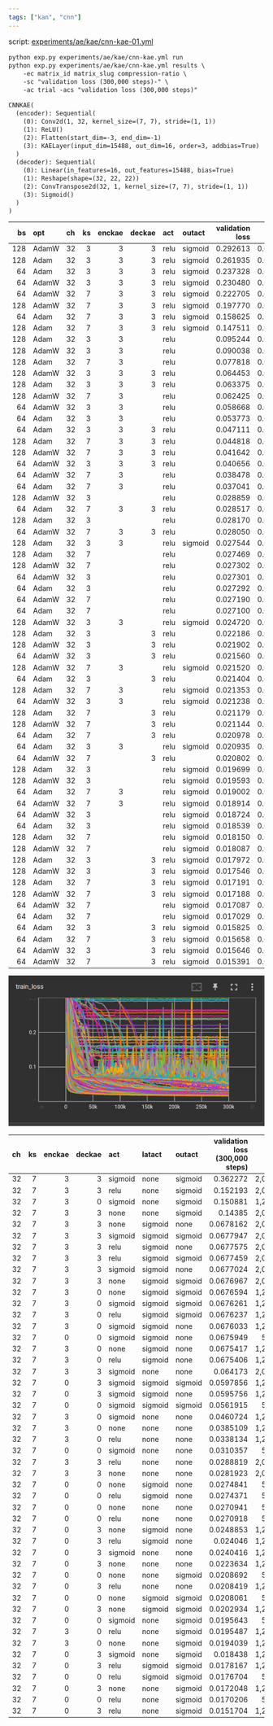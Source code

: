 ```yaml
---
tags: ["kan", "cnn"]
---
```



script: [experiments/ae/kae/cnn-kae-01.yml](../../experiments/ae/kae/cnn-kae-01.yml)

```shell
python exp.py experiments/ae/kae/cnn-kae.yml run
python exp.py experiments/ae/kae/cnn-kae.yml results \
    -ec matrix_id matrix_slug compression-ratio \
    -sc "validation loss (300,000 steps)-" \
    -ac trial -acs "validation loss (300,000 steps)"
```


```
CNNKAE(
  (encoder): Sequential(
    (0): Conv2d(1, 32, kernel_size=(7, 7), stride=(1, 1))
    (1): ReLU()
    (2): Flatten(start_dim=-3, end_dim=-1)
    (3): KAELayer(input_dim=15488, out_dim=16, order=3, addbias=True)
  )
  (decoder): Sequential(
    (0): Linear(in_features=16, out_features=15488, bias=True)
    (1): Reshape(shape=(32, 22, 22))
    (2): ConvTranspose2d(32, 1, kernel_size=(7, 7), stride=(1, 1))
    (3): Sigmoid()
  )
)
```


|   bs | opt   | ch   |   ks |   enckae |   deckae | act  | outact  | validation loss |       (std) |   model params | train time<br/>(minutes) |   throughput |
|-----:|:------|:-----|-----:|---------:|---------:|:-----|:--------|----------------:|------------:|---------------:|-------------------------:|-------------:|
|  128 | AdamW | 32   |    3 |        3 |        3 | relu | sigmoid |        0.292613 |    0.085971 |      2,791,153 |                     5.79 |        864/s |
|  128 | Adam  | 32   |    3 |        3 |        3 | relu | sigmoid |        0.261935 |    0.080504 |      2,791,153 |                     5.79 |        863/s |
|   64 | Adam  | 32   |    3 |        3 |        3 | relu | sigmoid |        0.237328 |    0.057804 |      2,791,153 |                     5.99 |        835/s |
|   64 | AdamW | 32   |    3 |        3 |        3 | relu | sigmoid |        0.230480 |    0.054289 |      2,791,153 |                     5.99 |        834/s |
|   64 | AdamW | 32   |    7 |        3 |        3 | relu | sigmoid |        0.222705 |    0.063864 |      2,001,137 |                     4.38 |      1,141/s |
|  128 | AdamW | 32   |    7 |        3 |        3 | relu | sigmoid |        0.197770 |    0.075377 |      2,001,137 |                     4.20 |      1,189/s |
|   64 | Adam  | 32   |    7 |        3 |        3 | relu | sigmoid |        0.158625 |    0.030353 |      2,001,137 |                     4.38 |      1,142/s |
|  128 | Adam  | 32   |    7 |        3 |        3 | relu | sigmoid |        0.147511 |    0.027205 |      2,001,137 |                     4.15 |      1,206/s |
|  128 | Adam  | 32   |    3 |        3 |          | relu |         |        0.095244 |    0.044834 |      1,752,817 |                     2.78 |      1,797/s |
|  128 | AdamW | 32   |    3 |        3 |          | relu |         |        0.090038 |    0.017911 |      1,752,817 |                     2.80 |      1,786/s |
|  128 | Adam  | 32   |    7 |        3 |          | relu |         |        0.077818 |    0.013928 |      1,257,713 |                     2.03 |      2,469/s |
|  128 | AdamW | 32   |    3 |        3 |        3 | relu |         |        0.064453 |    0.003195 |      2,791,153 |                     5.79 |        863/s |
|  128 | Adam  | 32   |    3 |        3 |        3 | relu |         |        0.063375 |    0.005283 |      2,791,153 |                     5.80 |        862/s |
|  128 | AdamW | 32   |    7 |        3 |          | relu |         |        0.062425 |    0.004276 |      1,257,713 |                     2.06 |      2,431/s |
|   64 | AdamW | 32   |    3 |        3 |          | relu |         |        0.058668 |    0.016882 |      1,752,817 |                     2.96 |      1,691/s |
|   64 | Adam  | 32   |    3 |        3 |          | relu |         |        0.053773 |    0.006384 |      1,752,817 |                     2.96 |      1,691/s |
|   64 | Adam  | 32   |    3 |        3 |        3 | relu |         |        0.047111 |    0.002302 |      2,791,153 |                     5.99 |        834/s |
|  128 | Adam  | 32   |    7 |        3 |        3 | relu |         |        0.044818 |    0.002094 |      2,001,137 |                     4.16 |      1,203/s |
|  128 | AdamW | 32   |    7 |        3 |        3 | relu |         |        0.041642 |    0.003972 |      2,001,137 |                     4.21 |      1,188/s |
|   64 | AdamW | 32   |    3 |        3 |        3 | relu |         |        0.040656 |    0.007717 |      2,791,153 |                     5.99 |        834/s |
|   64 | AdamW | 32   |    7 |        3 |          | relu |         |        0.038478 |    0.009330 |      1,257,713 |                     2.18 |      2,292/s |
|   64 | Adam  | 32   |    7 |        3 |          | relu |         |        0.037041 |    0.004939 |      1,257,713 |                     2.18 |      2,289/s |
|  128 | AdamW | 32   |    3 |          |          | relu |         |        0.028859 |    0.000982 |        714,481 |                     0.24 |     21,571/s |
|   64 | Adam  | 32   |    7 |        3 |        3 | relu |         |        0.028517 |    0.000484 |      2,001,137 |                     4.38 |      1,142/s |
|  128 | Adam  | 32   |    3 |          |          | relu |         |        0.028170 |    0.000478 |        714,481 |                     0.24 |     20,937/s |
|   64 | AdamW | 32   |    7 |        3 |        3 | relu |         |        0.028050 |    0.000771 |      2,001,137 |                     4.38 |      1,141/s |
|  128 | Adam  | 32   |    3 |        3 |          | relu | sigmoid |        0.027544 |    0.001772 |      1,752,817 |                     2.78 |      1,800/s |
|  128 | Adam  | 32   |    7 |          |          | relu |         |        0.027469 |    0.000088 |        514,289 |                     0.23 |     21,751/s |
|  128 | AdamW | 32   |    7 |          |          | relu |         |        0.027302 |    0.000115 |        514,289 |                     0.24 |     20,922/s |
|   64 | AdamW | 32   |    3 |          |          | relu |         |        0.027301 |    0.000150 |        714,481 |                     0.31 |     16,158/s |
|   64 | Adam  | 32   |    3 |          |          | relu |         |        0.027292 |    0.000124 |        714,481 |                     0.32 |     15,829/s |
|   64 | AdamW | 32   |    7 |          |          | relu |         |        0.027190 |    0.000048 |        514,289 |                     0.32 |     16,027/s |
|   64 | Adam  | 32   |    7 |          |          | relu |         |        0.027100 |    0.000010 |        514,289 |                     0.31 |     16,187/s |
|  128 | AdamW | 32   |    3 |        3 |          | relu | sigmoid |        0.024720 |    0.000637 |      1,752,817 |                     2.80 |      1,783/s |
|  128 | Adam  | 32   |    3 |          |        3 | relu |         |        0.022186 |    0.000260 |      1,752,817 |                     3.17 |      1,578/s |
|  128 | AdamW | 32   |    3 |          |        3 | relu |         |        0.021902 |    0.000178 |      1,752,817 |                     3.16 |      1,584/s |
|   64 | AdamW | 32   |    3 |          |        3 | relu |         |        0.021560 |    0.000209 |      1,752,817 |                     3.28 |      1,526/s |
|  128 | AdamW | 32   |    7 |        3 |          | relu | sigmoid |        0.021520 |    0.000517 |      1,257,713 |                     2.06 |      2,430/s |
|   64 | Adam  | 32   |    3 |          |        3 | relu |         |        0.021404 |    0.000081 |      1,752,817 |                     3.31 |      1,510/s |
|  128 | Adam  | 32   |    7 |        3 |          | relu | sigmoid |        0.021353 |    0.000728 |      1,257,713 |                     2.02 |      2,473/s |
|   64 | AdamW | 32   |    3 |        3 |          | relu | sigmoid |        0.021238 |    0.000508 |      1,752,817 |                     2.96 |      1,688/s |
|  128 | Adam  | 32   |    7 |          |        3 | relu |         |        0.021179 |    0.000160 |      1,257,713 |                     2.28 |      2,189/s |
|  128 | AdamW | 32   |    7 |          |        3 | relu |         |        0.021144 |    0.000062 |      1,257,713 |                     2.32 |      2,154/s |
|   64 | Adam  | 32   |    7 |          |        3 | relu |         |        0.020978 |    0.000311 |      1,257,713 |                     2.44 |      2,051/s |
|   64 | Adam  | 32   |    3 |        3 |          | relu | sigmoid |        0.020935 |    0.000587 |      1,752,817 |                     2.96 |      1,690/s |
|   64 | AdamW | 32   |    7 |          |        3 | relu |         |        0.020802 |    0.000180 |      1,257,713 |                     2.43 |      2,061/s |
|  128 | Adam  | 32   |    3 |          |          | relu | sigmoid |        0.019699 |    0.000181 |        714,481 |                     0.23 |     21,480/s |
|  128 | AdamW | 32   |    3 |          |          | relu | sigmoid |        0.019593 |    0.000223 |        714,481 |                     0.23 |     21,514/s |
|   64 | Adam  | 32   |    7 |        3 |          | relu | sigmoid |        0.019002 |    0.000362 |      1,257,713 |                     2.19 |      2,287/s |
|   64 | AdamW | 32   |    7 |        3 |          | relu | sigmoid |        0.018914 |    0.000303 |      1,257,713 |                     2.19 |      2,287/s |
|   64 | AdamW | 32   |    3 |          |          | relu | sigmoid |        0.018724 |    0.000100 |        714,481 |                     0.30 |     16,589/s |
|   64 | Adam  | 32   |    3 |          |          | relu | sigmoid |        0.018539 |    0.000207 |        714,481 |                     0.31 |     16,188/s |
|  128 | Adam  | 32   |    7 |          |          | relu | sigmoid |        0.018150 |    0.000114 |        514,289 |                     0.23 |     22,062/s |
|  128 | AdamW | 32   |    7 |          |          | relu | sigmoid |        0.018087 |    0.000250 |        514,289 |                     0.24 |     20,987/s |
|  128 | Adam  | 32   |    3 |          |        3 | relu | sigmoid |        0.017972 |    0.000681 |      1,752,817 |                     3.17 |      1,578/s |
|  128 | AdamW | 32   |    3 |          |        3 | relu | sigmoid |        0.017546 |    0.000348 |      1,752,817 |                     3.16 |      1,585/s |
|  128 | Adam  | 32   |    7 |          |        3 | relu | sigmoid |        0.017191 |    0.000302 |      1,257,713 |                     2.28 |      2,190/s |
|  128 | AdamW | 32   |    7 |          |        3 | relu | sigmoid |        0.017188 |    0.000268 |      1,257,713 |                     2.32 |      2,155/s |
|   64 | AdamW | 32   |    7 |          |          | relu | sigmoid |        0.017087 |    0.000154 |        514,289 |                     0.31 |     16,350/s |
|   64 | Adam  | 32   |    7 |          |          | relu | sigmoid |        0.017029 |    0.000140 |        514,289 |                     0.31 |     16,089/s |
|   64 | Adam  | 32   |    3 |          |        3 | relu | sigmoid |        0.015825 |    0.000447 |      1,752,817 |                     3.31 |      1,510/s |
|   64 | Adam  | 32   |    7 |          |        3 | relu | sigmoid |        0.015658 |    0.000419 |      1,257,713 |                     2.44 |      2,050/s |
|   64 | AdamW | 32   |    3 |          |        3 | relu | sigmoid |        0.015646 |    0.000365 |      1,752,817 |                     3.30 |      1,514/s |
|   64 | AdamW | 32   |    7 |          |        3 | relu | sigmoid |        0.015391 |    0.000306 |      1,257,713 |                     2.43 |      2,056/s |

![messy loss curves](img/kae/cnn-kae-01.png)



| ch   |   ks |   enckae |   deckae | act     | latact   | outact   |   validation loss (300,000 steps) |   model params |   train time (minutes) |   throughput |
|:-----|-----:|---------:|---------:|:--------|:---------|:---------|----------------------------------:|---------------:|-----------------------:|-------------:|
| 32   |    7 |        3 |        3 | sigmoid | none     | sigmoid  |                          0.362272 |      2,001,137 |                   4.32 |      1,156/s |
| 32   |    7 |        3 |        3 | relu    | none     | sigmoid  |                          0.152193 |      2,001,137 |                   4.17 |      1,198/s |
| 32   |    7 |        3 |        0 | sigmoid | none     | sigmoid  |                          0.150881 |      1,257,713 |                   2.21 |      2,261/s |
| 32   |    7 |        3 |        3 | none    | none     | sigmoid  |                           0.14385 |      2,001,137 |                    4.3 |      1,161/s |
| 32   |    7 |        3 |        3 | none    | sigmoid  | none     |                         0.0678162 |      2,001,137 |                   4.23 |      1,181/s |
| 32   |    7 |        3 |        3 | sigmoid | sigmoid  | sigmoid  |                         0.0677947 |      2,001,137 |                   4.25 |      1,175/s |
| 32   |    7 |        3 |        3 | relu    | sigmoid  | none     |                         0.0677575 |      2,001,137 |                   4.27 |      1,170/s |
| 32   |    7 |        3 |        3 | relu    | sigmoid  | sigmoid  |                         0.0677459 |      2,001,137 |                   4.33 |      1,154/s |
| 32   |    7 |        3 |        3 | sigmoid | sigmoid  | none     |                         0.0677024 |      2,001,137 |                    4.3 |      1,161/s |
| 32   |    7 |        3 |        3 | none    | sigmoid  | sigmoid  |                         0.0676967 |      2,001,137 |                   4.23 |      1,182/s |
| 32   |    7 |        3 |        0 | none    | sigmoid  | sigmoid  |                         0.0676594 |      1,257,713 |                   2.12 |      2,353/s |
| 32   |    7 |        3 |        0 | sigmoid | sigmoid  | sigmoid  |                         0.0676261 |      1,257,713 |                   2.18 |      2,293/s |
| 32   |    7 |        3 |        0 | relu    | sigmoid  | sigmoid  |                         0.0676237 |      1,257,713 |                   2.12 |      2,355/s |
| 32   |    7 |        3 |        0 | sigmoid | sigmoid  | none     |                         0.0676033 |      1,257,713 |                   2.21 |      2,263/s |
| 32   |    7 |        0 |        0 | sigmoid | sigmoid  | none     |                         0.0675949 |        514,289 |                   0.27 |     18,296/s |
| 32   |    7 |        3 |        0 | none    | sigmoid  | none     |                         0.0675417 |      1,257,713 |                   2.12 |      2,361/s |
| 32   |    7 |        3 |        0 | relu    | sigmoid  | none     |                         0.0675406 |      1,257,713 |                    2.2 |      2,271/s |
| 32   |    7 |        3 |        3 | sigmoid | none     | none     |                          0.064173 |      2,001,137 |                   4.33 |      1,155/s |
| 32   |    7 |        0 |        3 | sigmoid | sigmoid  | sigmoid  |                         0.0597856 |      1,257,713 |                   2.38 |      2,104/s |
| 32   |    7 |        0 |        3 | sigmoid | sigmoid  | none     |                         0.0595756 |      1,257,713 |                   2.38 |      2,101/s |
| 32   |    7 |        0 |        0 | sigmoid | sigmoid  | sigmoid  |                         0.0561915 |        514,289 |                   0.27 |     18,196/s |
| 32   |    7 |        3 |        0 | sigmoid | none     | none     |                         0.0460724 |      1,257,713 |                   2.15 |      2,326/s |
| 32   |    7 |        3 |        0 | none    | none     | none     |                         0.0385109 |      1,257,713 |                   2.12 |      2,354/s |
| 32   |    7 |        3 |        0 | relu    | none     | none     |                         0.0338134 |      1,257,713 |                   2.17 |      2,308/s |
| 32   |    7 |        0 |        0 | sigmoid | none     | none     |                         0.0310357 |        514,289 |                   0.26 |     19,552/s |
| 32   |    7 |        3 |        3 | relu    | none     | none     |                         0.0288819 |      2,001,137 |                   4.15 |      1,205/s |
| 32   |    7 |        3 |        3 | none    | none     | none     |                         0.0281923 |      2,001,137 |                   4.26 |      1,172/s |
| 32   |    7 |        0 |        0 | none    | sigmoid  | none     |                         0.0274841 |        514,289 |                   0.29 |     17,458/s |
| 32   |    7 |        0 |        0 | relu    | sigmoid  | none     |                         0.0274371 |        514,289 |                   0.27 |     18,803/s |
| 32   |    7 |        0 |        0 | none    | none     | none     |                         0.0270941 |        514,289 |                   0.29 |     17,468/s |
| 32   |    7 |        0 |        0 | relu    | none     | none     |                         0.0270918 |        514,289 |                   0.26 |     19,002/s |
| 32   |    7 |        0 |        3 | none    | sigmoid  | none     |                         0.0248853 |      1,257,713 |                    2.4 |      2,080/s |
| 32   |    7 |        0 |        3 | relu    | sigmoid  | none     |                          0.024046 |      1,257,713 |                   2.39 |      2,089/s |
| 32   |    7 |        0 |        3 | sigmoid | none     | none     |                         0.0240416 |      1,257,713 |                   2.37 |      2,107/s |
| 32   |    7 |        0 |        3 | none    | none     | none     |                         0.0223634 |      1,257,713 |                   2.31 |      2,162/s |
| 32   |    7 |        0 |        0 | none    | none     | sigmoid  |                         0.0208692 |        514,289 |                   0.29 |     17,068/s |
| 32   |    7 |        0 |        3 | relu    | none     | none     |                         0.0208419 |      1,257,713 |                   2.38 |      2,103/s |
| 32   |    7 |        0 |        0 | none    | sigmoid  | sigmoid  |                         0.0208061 |        514,289 |                   0.29 |     17,161/s |
| 32   |    7 |        0 |        3 | none    | sigmoid  | sigmoid  |                         0.0202934 |      1,257,713 |                   2.35 |      2,129/s |
| 32   |    7 |        0 |        0 | sigmoid | none     | sigmoid  |                         0.0195643 |        514,289 |                   0.26 |     19,099/s |
| 32   |    7 |        3 |        0 | relu    | none     | sigmoid  |                         0.0195487 |      1,257,713 |                   2.18 |      2,298/s |
| 32   |    7 |        3 |        0 | none    | none     | sigmoid  |                         0.0194039 |      1,257,713 |                   2.12 |      2,358/s |
| 32   |    7 |        0 |        3 | sigmoid | none     | sigmoid  |                          0.018438 |      1,257,713 |                   2.38 |      2,105/s |
| 32   |    7 |        0 |        3 | relu    | sigmoid  | sigmoid  |                         0.0178167 |      1,257,713 |                   2.32 |      2,150/s |
| 32   |    7 |        0 |        0 | relu    | sigmoid  | sigmoid  |                         0.0176704 |        514,289 |                   0.28 |     17,863/s |
| 32   |    7 |        0 |        3 | none    | none     | sigmoid  |                         0.0172048 |      1,257,713 |                   2.31 |      2,162/s |
| 32   |    7 |        0 |        0 | relu    | none     | sigmoid  |                         0.0170206 |        514,289 |                   0.27 |     18,189/s |
| 32   |    7 |        0 |        3 | relu    | none     | sigmoid  |                         0.0151704 |      1,257,713 |                   2.35 |      2,124/s |

